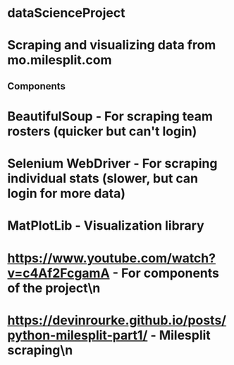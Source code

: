 # dataScienceProject
# Scraping and visualizing data from mo.milesplit.com

## Components
# BeautifulSoup - For scraping team rosters (quicker but can't login)
# Selenium WebDriver - For scraping individual stats (slower, but can login for more data)
# MatPlotLib - Visualization library

# https://www.youtube.com/watch?v=c4Af2FcgamA - For components of the project\n
# https://devinrourke.github.io/posts/python-milesplit-part1/ - Milesplit scraping\n
